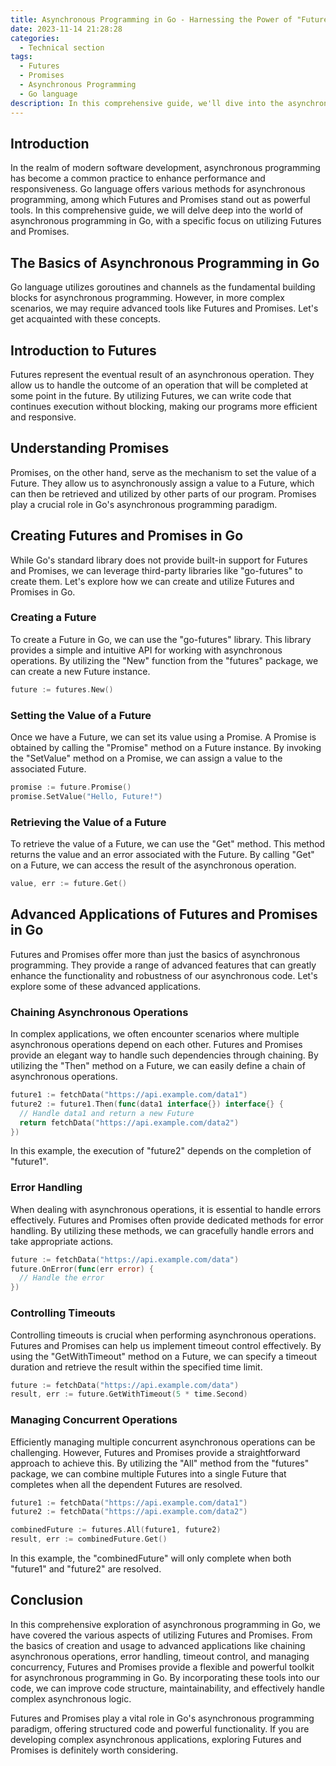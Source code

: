 ```yaml
---
title: Asynchronous Programming in Go - Harnessing the Power of "Future" and "Promise"
date: 2023-11-14 21:28:28
categories:
  - Technical section
tags:
  - Futures
  - Promises
  - Asynchronous Programming
  - Go language
description: In this comprehensive guide, we'll dive into the asynchronous programming world of the Go language, with a special focus on the use of Futures and Promises.
---
```


## Introduction

In the realm of modern software development, asynchronous programming has become a common practice to enhance performance and responsiveness. Go language offers various methods for asynchronous programming, among which Futures and Promises stand out as powerful tools. In this comprehensive guide, we will delve deep into the world of asynchronous programming in Go, with a specific focus on utilizing Futures and Promises.

## The Basics of Asynchronous Programming in Go

Go language utilizes goroutines and channels as the fundamental building blocks for asynchronous programming. However, in more complex scenarios, we may require advanced tools like Futures and Promises. Let's get acquainted with these concepts.

## Introduction to Futures

Futures represent the eventual result of an asynchronous operation. They allow us to handle the outcome of an operation that will be completed at some point in the future. By utilizing Futures, we can write code that continues execution without blocking, making our programs more efficient and responsive.

## Understanding Promises

Promises, on the other hand, serve as the mechanism to set the value of a Future. They allow us to asynchronously assign a value to a Future, which can then be retrieved and utilized by other parts of our program. Promises play a crucial role in Go's asynchronous programming paradigm.

## Creating Futures and Promises in Go

While Go's standard library does not provide built-in support for Futures and Promises, we can leverage third-party libraries like "go-futures" to create them. Let's explore how we can create and utilize Futures and Promises in Go.

### Creating a Future

To create a Future in Go, we can use the "go-futures" library. This library provides a simple and intuitive API for working with asynchronous operations. By utilizing the "New" function from the "futures" package, we can create a new Future instance.

```go
future := futures.New()
```

### Setting the Value of a Future

Once we have a Future, we can set its value using a Promise. A Promise is obtained by calling the "Promise" method on a Future instance. By invoking the "SetValue" method on a Promise, we can assign a value to the associated Future.

```go
promise := future.Promise()
promise.SetValue("Hello, Future!")
```

### Retrieving the Value of a Future

To retrieve the value of a Future, we can use the "Get" method. This method returns the value and an error associated with the Future. By calling "Get" on a Future, we can access the result of the asynchronous operation.

```go
value, err := future.Get()
```

## Advanced Applications of Futures and Promises in Go

Futures and Promises offer more than just the basics of asynchronous programming. They provide a range of advanced features that can greatly enhance the functionality and robustness of our asynchronous code. Let's explore some of these advanced applications.

### Chaining Asynchronous Operations

In complex applications, we often encounter scenarios where multiple asynchronous operations depend on each other. Futures and Promises provide an elegant way to handle such dependencies through chaining. By utilizing the "Then" method on a Future, we can easily define a chain of asynchronous operations.

```go
future1 := fetchData("https://api.example.com/data1")
future2 := future1.Then(func(data1 interface{}) interface{} {
  // Handle data1 and return a new Future
  return fetchData("https://api.example.com/data2")
})
```

In this example, the execution of "future2" depends on the completion of "future1".

### Error Handling

When dealing with asynchronous operations, it is essential to handle errors effectively. Futures and Promises often provide dedicated methods for error handling. By utilizing these methods, we can gracefully handle errors and take appropriate actions.

```go
future := fetchData("https://api.example.com/data")
future.OnError(func(err error) {
  // Handle the error
})
```

### Controlling Timeouts

Controlling timeouts is crucial when performing asynchronous operations. Futures and Promises can help us implement timeout control effectively. By using the "GetWithTimeout" method on a Future, we can specify a timeout duration and retrieve the result within the specified time limit.

```go
future := fetchData("https://api.example.com/data")
result, err := future.GetWithTimeout(5 * time.Second)
```

### Managing Concurrent Operations

Efficiently managing multiple concurrent asynchronous operations can be challenging. However, Futures and Promises provide a straightforward approach to achieve this. By utilizing the "All" method from the "futures" package, we can combine multiple Futures into a single Future that completes when all the dependent Futures are resolved.

```go
future1 := fetchData("https://api.example.com/data1")
future2 := fetchData("https://api.example.com/data2")

combinedFuture := futures.All(future1, future2)
result, err := combinedFuture.Get()
```

In this example, the "combinedFuture" will only complete when both "future1" and "future2" are resolved.

## Conclusion

In this comprehensive exploration of asynchronous programming in Go, we have covered the various aspects of utilizing Futures and Promises. From the basics of creation and usage to advanced applications like chaining asynchronous operations, error handling, timeout control, and managing concurrency, Futures and Promises provide a flexible and powerful toolkit for asynchronous programming in Go. By incorporating these tools into our code, we can improve code structure, maintainability, and effectively handle complex asynchronous logic.

Futures and Promises play a vital role in Go's asynchronous programming paradigm, offering structured code and powerful functionality. If you are developing complex asynchronous applications, exploring Futures and Promises is definitely worth considering.